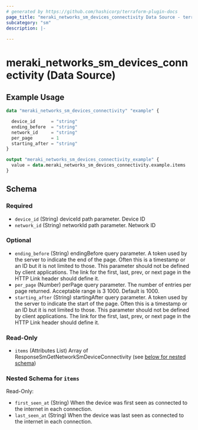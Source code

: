 ```yaml
---
# generated by https://github.com/hashicorp/terraform-plugin-docs
page_title: "meraki_networks_sm_devices_connectivity Data Source - terraform-provider-meraki"
subcategory: "sm"
description: |-
  
---
```


# meraki_networks_sm_devices_connectivity (Data Source)



## Example Usage

```terraform
data "meraki_networks_sm_devices_connectivity" "example" {

  device_id      = "string"
  ending_before  = "string"
  network_id     = "string"
  per_page       = 1
  starting_after = "string"
}

output "meraki_networks_sm_devices_connectivity_example" {
  value = data.meraki_networks_sm_devices_connectivity.example.items
}
```

<!-- schema generated by tfplugindocs -->
## Schema

### Required

- `device_id` (String) deviceId path parameter. Device ID
- `network_id` (String) networkId path parameter. Network ID

### Optional

- `ending_before` (String) endingBefore query parameter. A token used by the server to indicate the end of the page. Often this is a timestamp or an ID but it is not limited to those. This parameter should not be defined by client applications. The link for the first, last, prev, or next page in the HTTP Link header should define it.
- `per_page` (Number) perPage query parameter. The number of entries per page returned. Acceptable range is 3 1000. Default is 1000.
- `starting_after` (String) startingAfter query parameter. A token used by the server to indicate the start of the page. Often this is a timestamp or an ID but it is not limited to those. This parameter should not be defined by client applications. The link for the first, last, prev, or next page in the HTTP Link header should define it.

### Read-Only

- `items` (Attributes List) Array of ResponseSmGetNetworkSmDeviceConnectivity (see [below for nested schema](#nestedatt--items))

<a id="nestedatt--items"></a>
### Nested Schema for `items`

Read-Only:

- `first_seen_at` (String) When the device was first seen as connected to the internet in each connection.
- `last_seen_at` (String) When the device was last seen as connected to the internet in each connection.
